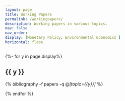 ```yaml
---
layout: page
title: Working Papers
permalink: /workingpapers/
description: Working papers in various topics.
nav: false
nav_order:
display: [Monetary Policy, Environmental Economics ]
horizontal: flase
---
```


<!-- pages/try.md -->


<div class="publications">


{%- for y in page.display%}
<h2 class="topic">{{ y }}</h2>

{% bibliography -f papers -q @*[topic={{y}}]* %}

{% endfor %}




</div>
